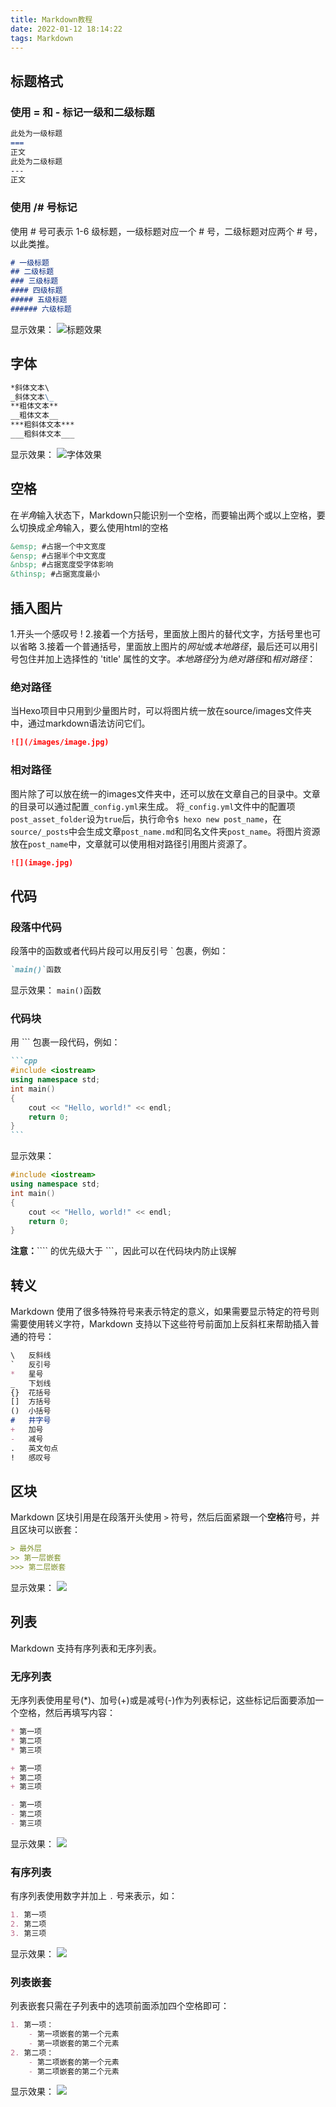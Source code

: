 ```yaml
---
title: Markdown教程
date: 2022-01-12 18:14:22
tags: Markdown
---
```

标题格式
---
### 使用 = 和 - 标记一级和二级标题
```markdown
此处为一级标题
===
正文
此处为二级标题
---
正文
```
### 使用 /# 号标记
使用 \# 号可表示 1-6 级标题，一级标题对应一个 \# 号，二级标题对应两个 \# 号，以此类推。
```markdown
# 一级标题
## 二级标题
### 三级标题
#### 四级标题
##### 五级标题
###### 六级标题
```
<!--more-->
显示效果：
![标题效果](/images/markdown标题.gif)

字体
---
```markdown
*斜体文本\
_斜体文本\_
**粗体文本**
__粗体文本__
***粗斜体文本***
___粗斜体文本___
```
显示效果：
![字体效果](/images/文本效果.gif)

空格
---
在*半角*输入状态下，Markdown只能识别一个空格，而要输出两个或以上空格，要么切换成*全角*输入，要么使用html的空格
```markdown
&emsp; #占据一个中文宽度
&ensp; #占据半个中文宽度
&nbsp; #占据宽度受字体影响
&thinsp; #占据宽度最小
```

插入图片
---
1.开头一个感叹号 !
2.接着一个方括号，里面放上图片的替代文字，方括号里也可以省略
3.接着一个普通括号，里面放上图片的*网址*或*本地路径*，最后还可以用引号包住并加上选择性的 'title' 属性的文字。*本地路径*分为*绝对路径*和*相对路径*：
### 绝对路径
当Hexo项目中只用到少量图片时，可以将图片统一放在source/images文件夹中，通过markdown语法访问它们。
```markdown
![](/images/image.jpg)
```
### 相对路径
图片除了可以放在统一的images文件夹中，还可以放在文章自己的目录中。文章的目录可以通过配置`_config.yml`来生成。
将`_config.yml`文件中的配置项`post_asset_folder`设为`true`后，执行命令`$ hexo new post_name`，在`source/_posts`中会生成文章`post_name.md`和同名文件夹`post_name`。将图片资源放在`post_name`中，文章就可以使用相对路径引用图片资源了。
```markdown
![](image.jpg)
```

代码
---
### 段落中代码
段落中的函数或者代码片段可以用反引号 \` 包裹，例如：
```markdown
`main()`函数
```
显示效果：
`main()`函数
### 代码块
用 \`\`\` 包裹一段代码，例如：
````markdown
```cpp
#include <iostream>
using namespace std;
int main()
{
    cout << "Hello, world!" << endl;
    return 0;
}
```
````
显示效果：
```cpp
#include <iostream>
using namespace std;
int main()
{
    cout << "Hello, world!" << endl;
    return 0;
}
```
**注意：**\`\`\`\` 的优先级大于 \`\`\`，因此可以在代码块内防止误解

转义
---
Markdown 使用了很多特殊符号来表示特定的意义，如果需要显示特定的符号则需要使用转义字符，Markdown 支持以下这些符号前面加上反斜杠来帮助插入普通的符号：
```markdown
\   反斜线
`   反引号
*   星号
_   下划线
{}  花括号
[]  方括号
()  小括号
#   井字号
+   加号
-   减号
.   英文句点
!   感叹号
```

区块
---
Markdown 区块引用是在段落开头使用 `>` 符号，然后后面紧跟一个**空格**符号，并且区块可以嵌套：
```markdown
> 最外层
>> 第一层嵌套
>>> 第二层嵌套
```
显示效果：
![](/images/区块.jpeg)

列表
---
Markdown 支持有序列表和无序列表。
### 无序列表
无序列表使用星号(*)、加号(+)或是减号(-)作为列表标记，这些标记后面要添加一个空格，然后再填写内容：
```markdown
* 第一项
* 第二项
* 第三项

+ 第一项
+ 第二项
+ 第三项

- 第一项
- 第二项
- 第三项
```
显示效果：
![](/images/列表1.jpeg)
### 有序列表
有序列表使用数字并加上 `.` 号来表示，如：
```markdown
1. 第一项
2. 第二项
3. 第三项
```
显示效果：
![](/images/列表2.jpeg)
### 列表嵌套
列表嵌套只需在子列表中的选项前面添加四个空格即可：
```markdown
1. 第一项：
    - 第一项嵌套的第一个元素
    - 第一项嵌套的第二个元素
2. 第二项：
    - 第二项嵌套的第一个元素
    - 第二项嵌套的第二个元素
```
显示效果：
![](/images/列表3.jpeg)
